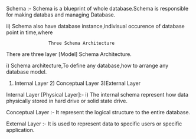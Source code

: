 Schema :- Schema is a blueprint of whole database.Schema is responsible for making databas and managing Database.

ii) Schema also have database instance,indivisual occurence of database point in time,where 


                    Three Schema Architecture

There are three layer [Model] Schema Architecture.

i) Schema architecture,To define any database,how to arrange any database model.


1) Internal Layer   2) Conceptual Layer    3)External Layer


Internal Layer [Physical Layer]:- i) The internal schema represent how data physically stored in hard drive or solid state drive.


Conceptual Layer :- It represent the logical structure to the entire database.


External Layer :- It is used to represent data to specific users or specific application.
